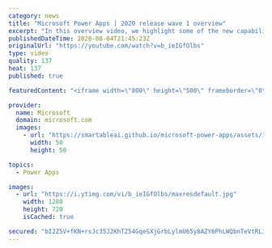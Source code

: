 ```yaml
---
category: news
title: "Microsoft Power Apps | 2020 release wave 1 overview"
excerpt: "In this overview video, we highlight some of the new capabilities included in the latest update to Microsoft Power Apps.      Here are the capabilities covered:     UI enhancements       • Save is always visible       • Chart formatting  Grid user experience enhancements       • Conditional search  "
publishedDateTime: 2020-08-04T21:45:23Z
originalUrl: "https://youtube.com/watch?v=b_ieIGfOlbs"
type: video
quality: 137
heat: 137
published: true

featuredContent: "<iframe width=\"800\" height=\"500\" frameborder=\"0\" src=\"https://www.youtube.com/embed/b_ieIGfOlbs\" allow=\"accelerometer; autoplay; encrypted-media; gyroscope; picture-in-picture\" allowfullscreen></iframe>"

provider:
  name: Microsoft
  domain: microsoft.com
  images:
    - url: "https://smartableai.github.io/microsoft-power-apps/assets/images/organizations/microsoft.com-50x50.jpg"
      width: 50
      height: 50

topics:
  - Power Apps

images:
  - url: "https://i.ytimg.com/vi/b_ieIGfOlbs/maxresdefault.jpg"
    width: 1280
    height: 720
    isCached: true

secured: "bI2Z5V+fKN+rsJc35J2KhTZ54GqeSXjGrbLylmU65y8AZY6PhLWQbnTeVtRL3QCJzd+VxWObW7gYb0FZ2AZBxfwvuiB6wBh1OivwUkjrkR9Bh21BNxxwLfoMHJ6RCGgusEXSYY/fSL1j5v8MBtIZ8A1+qePP+UBaf30q6PDhJlx8tA4JCeiPOf/8RL7ClfHJEFFQrbPyTdPkMnu3XCTGCJA5nW+28oIzVU/gZckHnXHuZ1fVLQ59NZFU8ODebPEOpXr9E6jtmTvQnt1BUKsoojqnWUcrRFNIb3dCRhWhCM+FYkGFtKyo0GaKWj0vNscQDjCsphD4l10CpEY273EMveRED5rg5x2cVgg2VzTNvsVHWkYNTSnEx2i/j4A7AaDQIuc6uMmeuHJVs4j2aWiVfutDmQ1UEFtMl6nz6tBDBaPfxve91fVPOcG7RRr0N0dq;50gpudKmZBqVmztlHvAU5w=="
---
```


